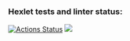 ### Hexlet tests and linter status:
[![Actions Status](https://github.com/RYunusov2/python-project-lvl1/workflows/hexlet-check/badge.svg)](https://github.com/RYunusov2/python-project-lvl1/actions)
<a href="https://codeclimate.com/github/codeclimate/codeclimate/maintainability"><img src="https://api.codeclimate.com/v1/badges/a99a88d28ad37a79dbf6/maintainability" /></a>
